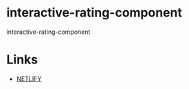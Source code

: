 # interactive-rating-component

interactive-rating-component

# Links

- [NETLIFY](https://earnest-concha-e0fd22.netlify.app/)
